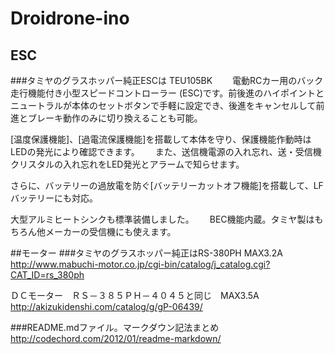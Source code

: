 # Droidrone-ino

## ESC 
###タミヤのグラスホッパー純正ESCは TEU105BK　　
電動RCカー用のバック走行機能付き小型スピードコントローラー (ESC)です。前後進のハイポイントとニュートラルが本体のセットボタンで手軽に設定でき、後進をキャンセルして前進とブレーキ動作のみに切り換えることも可能。　　

[温度保護機能]、[過電流保護機能]を搭載して本体を守り、保護機能作動時はLEDの発光により確認できます。　　
また、送信機電源の入れ忘れ、送・受信機クリスタルの入れ忘れをLED発光とアラームで知らせます。　　

さらに、バッテリーの過放電を防ぐ[バッテリーカットオフ機能]を搭載して、LFバッテリーにも対応。

大型アルミヒートシンクも標準装備しました。　　
BEC機能内蔵。タミヤ製はもちろん他メーカーの受信機にも使えます。

##モーター
###タミヤのグラスホッパー純正はRS-380PH MAX3.2A
http://www.mabuchi-motor.co.jp/cgi-bin/catalog/j_catalog.cgi?CAT_ID=rs_380ph

ＤＣモーター　ＲＳ－３８５ＰＨ－４０４５と同じ　MAX3.5A
http://akizukidenshi.com/catalog/g/gP-06439/

###README.mdファイル。マークダウン記法まとめ
http://codechord.com/2012/01/readme-markdown/
